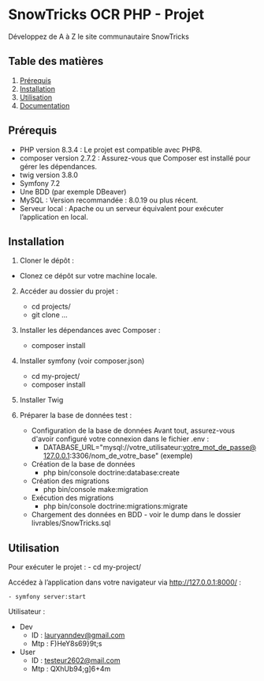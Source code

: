 # SnowTricks OCR PHP - Projet

Développez de A à Z le site communautaire SnowTricks

## Table des matières

1. [Prérequis](#prérequis)
2. [Installation](#installation)
3. [Utilisation](#utilisation)
4. [Documentation](#documentation)

## Prérequis

-   PHP version 8.3.4 : Le projet est compatible avec PHP8.
-   composer version 2.7.2 : Assurez-vous que Composer est installé pour gérer les dépendances.
-   twig version 3.8.0
-   Symfony 7.2
-   Une BDD (par exemple DBeaver)
-   MySQL : Version recommandée : 8.0.19 ou plus récent.
-   Serveur local : Apache ou un serveur équivalent pour exécuter l’application en local.


## Installation

1. Cloner le dépôt : 
 - Clonez ce dépôt sur votre machine locale.

2. Accéder au dossier du projet :
    - cd projects/
    - git clone ...

3. Installer les dépendances avec Composer :
    - composer install

4. Installer symfony (voir composer.json)
    - cd my-project/
    - composer install

5. Installer Twig

6. Préparer la base de données test : 
    - Configuration de la base de données Avant tout, assurez-vous d'avoir configuré votre connexion dans le fichier .env :
        - DATABASE_URL="mysql://votre_utilisateur:votre_mot_de_passe@127.0.0.1:3306/nom_de_votre_base" (exemple)
    -  Création de la base de données
        - php bin/console doctrine:database:create
    -  Création des migrations
        - php bin/console make:migration
    - Exécution des migrations
        - php bin/console doctrine:migrations:migrate
    - Chargement des données en BDD - voir le dump dans le dossier livrables/SnowTricks.sql


## Utilisation

Pour exécuter le projet :
    - cd my-project/

Accédez à l’application dans votre navigateur via http://127.0.0.1:8000/ :

    - symfony server:start

Utilisateur :

-   Dev
    -   ID : lauryanndev@gmail.com
    -   Mtp : F)HeY8s69}9t;s
-   User
    -   ID : testeur2602@mail.com
    -   Mtp : QXhUb94;g]6+4m

